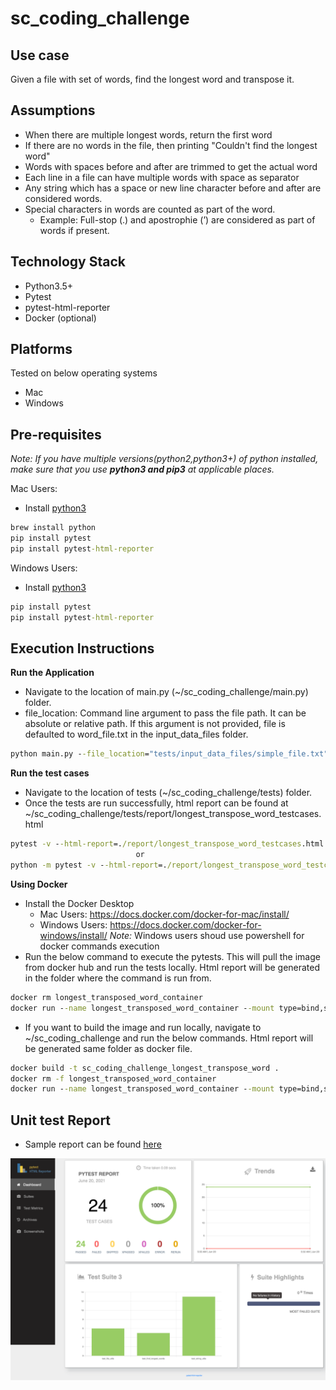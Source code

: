 # sc_coding_challenge

## Use case
Given a file with set of words, find the longest word and transpose it.

## Assumptions
- When there are multiple longest words, return the first word
- If there are no words in the file, then printing "Couldn't find the longest word"
- Words with spaces before and after are trimmed to get the actual word
- Each line in a file can have multiple words with space as separator
- Any string which has a space or new line character before and after are considered words. 
- Special characters in words are counted as part of the word. 
    - Example: Full-stop (.) and apostrophie (’) are considered as part of words if present.

## Technology Stack
- Python3.5+
- Pytest
- pytest-html-reporter
- Docker (optional)

## Platforms
Tested on below operating systems
- Mac
- Windows

## Pre-requisites

*Note: If you have multiple versions(python2,python3+) of python installed, make sure that you use **python3 and pip3** at applicable places.*

Mac Users:
- Install [python3](https://docs.python-guide.org/starting/install3/osx/)
```cmd
brew install python 
pip install pytest
pip install pytest-html-reporter
```
Windows Users:
- Install [python3](https://www.python.org/downloads/)
```cmd
pip install pytest
pip install pytest-html-reporter    
```

## Execution Instructions

**Run the Application**
 - Navigate to the location of main.py (~/sc_coding_challenge/main.py) folder. 
 - file_location: Command line argument to pass the file path. It can be absolute or relative path. If this argument is not provided, file is defaulted to word_file.txt in the input_data_files folder.

```cmd
python main.py --file_location="tests/input_data_files/simple_file.txt"
```

**Run the test cases**
 - Navigate to the location of tests (~/sc_coding_challenge/tests) folder. 
 - Once the tests are run successfully, html report can be found at ~/sc_coding_challenge/tests/report/longest_transpose_word_testcases.html
```cmd
pytest -v --html-report=./report/longest_transpose_word_testcases.html
                            or
python -m pytest -v --html-report=./report/longest_transpose_word_testcases.html

```
 
**Using Docker** 
- Install the Docker Desktop
    - Mac Users: https://docs.docker.com/docker-for-mac/install/
    - Windows Users: https://docs.docker.com/docker-for-windows/install/ 
*Note:* Windows users shoud use powershell for docker commands execution
- Run the below command to execute the pytests. This will pull the image from docker hub and run the tests locally. Html report will be generated in the folder where the command is run from.
```cmd
docker rm longest_transposed_word_container
docker run --name longest_transposed_word_container --mount type=bind,source=$(pwd),target=/report santoshidevata/sc_coding_challenge_longest_transpose_word
```
- If you want to build the image and run locally, navigate to ~/sc_coding_challenge and run the below commands. Html report will be generated same folder as docker file.

```cmd
docker build -t sc_coding_challenge_longest_transpose_word . 
docker rm -f longest_transposed_word_container
docker run --name longest_transposed_word_container --mount type=bind,source=$(pwd),target=/report sc_coding_challenge_longest_transpose_word    
```
## Unit test Report
- Sample report can be found [here](https://github.com/nityasantoshi/sc_coding_challenge/blob/master/longest_transpose_word_testcases_docker.html)

![test_report](testreport.png)